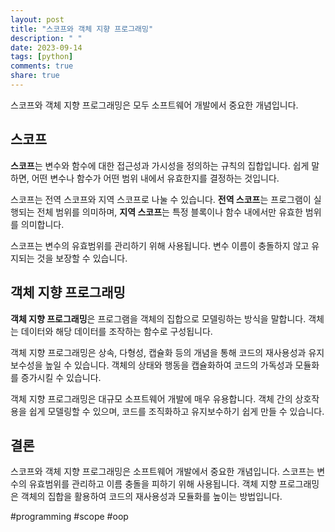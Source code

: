 ```yaml
---
layout: post
title: "스코프와 객체 지향 프로그래밍"
description: " "
date: 2023-09-14
tags: [python]
comments: true
share: true
---
```


스코프와 객체 지향 프로그래밍은 모두 소프트웨어 개발에서 중요한 개념입니다.

## 스코프

**스코프**는 변수와 함수에 대한 접근성과 가시성을 정의하는 규칙의 집합입니다. 쉽게 말하면, 어떤 변수나 함수가 어떤 범위 내에서 유효한지를 결정하는 것입니다.

스코프는 전역 스코프와 지역 스코프로 나눌 수 있습니다. **전역 스코프**는 프로그램이 실행되는 전체 범위를 의미하며, **지역 스코프**는 특정 블록이나 함수 내에서만 유효한 범위를 의미합니다.

스코프는 변수의 유효범위를 관리하기 위해 사용됩니다. 변수 이름이 충돌하지 않고 유지되는 것을 보장할 수 있습니다.

## 객체 지향 프로그래밍

**객체 지향 프로그래밍**은 프로그램을 객체의 집합으로 모델링하는 방식을 말합니다. 객체는 데이터와 해당 데이터를 조작하는 함수로 구성됩니다.

객체 지향 프로그래밍은 상속, 다형성, 캡슐화 등의 개념을 통해 코드의 재사용성과 유지보수성을 높일 수 있습니다. 객체의 상태와 행동을 캡슐화하여 코드의 가독성과 모듈화를 증가시킬 수 있습니다.

객체 지향 프로그래밍은 대규모 소프트웨어 개발에 매우 유용합니다. 객체 간의 상호작용을 쉽게 모델링할 수 있으며, 코드를 조직화하고 유지보수하기 쉽게 만들 수 있습니다.

## 결론

스코프와 객체 지향 프로그래밍은 소프트웨어 개발에서 중요한 개념입니다. 스코프는 변수의 유효범위를 관리하고 이름 충돌을 피하기 위해 사용됩니다. 객체 지향 프로그래밍은 객체의 집합을 활용하여 코드의 재사용성과 모듈화를 높이는 방법입니다.

#programming #scope #oop